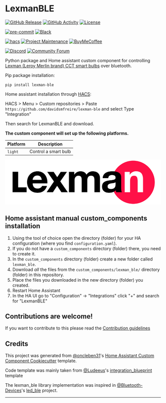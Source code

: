 # LexmanBLE

[![GitHub Release][releases-shield]][releases]
[![GitHub Activity][commits-shield]][commits]
[![License][license-shield]](LICENSE)

[![pre-commit][pre-commit-shield]][pre-commit]
[![Black][black-shield]][black]

[![hacs][hacsbadge]][hacs]
[![Project Maintenance][maintenance-shield]][user_profile]
[![BuyMeCoffee][buymecoffeebadge]][buymecoffee]

[![Discord][discord-shield]][discord]
[![Community Forum][forum-shield]][forum]

Python package and Home assistant custom component for controlling [Lexman (Leroy Merlin brand) CCT smart bulbs](https://www.leroymerlin.fr/produits/decoration-eclairage/ampoule-et-led/ampoule-led/ampoule-e27/ampoule-led-connectee-e27-806lm-60w-variations-blanc-couleurs-lexman-enki-84372272.html) over bluetooth.

Pip package installation:

```shell
pip install lexman-ble
```

Home assistant installation through [HACS](https://www.hacs.xyz/):

HACS > Menu > Custom repositories > Paste `https://github.com/davidsmfreire/lexman-ble` and select Type "Integration"

Then search for LexmanBLE and download.

**The custom component will set up the following platforms.**

| Platform | Description          |
| -------- | -------------------- |
| `light`  | Control a smart bulb |

![logo][lexmanimg]

## Home assistant manual custom_components installation

1. Using the tool of choice open the directory (folder) for your HA configuration (where you find `configuration.yaml`).
2. If you do not have a `custom_components` directory (folder) there, you need to create it.
3. In the `custom_components` directory (folder) create a new folder called `lexman_ble`.
4. Download _all_ the files from the `custom_components/lexman_ble/` directory (folder) in this repository.
5. Place the files you downloaded in the new directory (folder) you created.
6. Restart Home Assistant
7. In the HA UI go to "Configuration" -> "Integrations" click "+" and search for "LexmanBLE"

## Contributions are welcome!

If you want to contribute to this please read the [Contribution guidelines](CONTRIBUTING.md)

## Credits

This project was generated from [@oncleben31](https://github.com/oncleben31)'s [Home Assistant Custom Component Cookiecutter](https://github.com/oncleben31/cookiecutter-homeassistant-custom-component) template.

Code template was mainly taken from [@Ludeeus](https://github.com/ludeeus)'s [integration_blueprint][integration_blueprint] template

The lexman_ble library implementation was inspired in [@Bluetooth-Devices](https://github.com/Bluetooth-Devices)'s [led_ble](https://github.com/Bluetooth-Devices/led-ble) project.

---

[integration_blueprint]: https://github.com/custom-components/integration_blueprint
[black]: https://github.com/psf/black
[black-shield]: https://img.shields.io/badge/code%20style-black-000000.svg?style=for-the-badge
[buymecoffee]: https://www.buymeacoffee.com/davidsmfreire
[buymecoffeebadge]: https://img.shields.io/badge/buy%20me%20a%20coffee-donate-yellow.svg?style=for-the-badge
[commits-shield]: https://img.shields.io/github/commit-activity/y/davidsmfreire/lexman-ble.svg?style=for-the-badge
[commits]: https://github.com/davidsmfreire/lexman-ble/commits/main
[hacs]: https://hacs.xyz
[hacsbadge]: https://img.shields.io/badge/HACS-Custom-orange.svg?style=for-the-badge
[discord]: https://discord.gg/Qa5fW2R
[discord-shield]: https://img.shields.io/discord/330944238910963714.svg?style=for-the-badge
[lexmanimg]: images/logo.png
[forum-shield]: https://img.shields.io/badge/community-forum-brightgreen.svg?style=for-the-badge
[forum]: https://community.home-assistant.io/
[license-shield]: https://img.shields.io/github/license/davidsmfreire/lexman-ble.svg?style=for-the-badge
[maintenance-shield]: https://img.shields.io/badge/maintainer-%40davidsmfreire-blue.svg?style=for-the-badge
[pre-commit]: https://github.com/pre-commit/pre-commit
[pre-commit-shield]: https://img.shields.io/badge/pre--commit-enabled-brightgreen?style=for-the-badge
[releases-shield]: https://img.shields.io/github/release/davidsmfreire/lexman-ble.svg?style=for-the-badge
[releases]: https://github.com/davidsmfreire/lexman-ble/releases
[user_profile]: https://github.com/davidsmfreire
